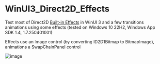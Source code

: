 # WinUI3_Direct2D_Effects

Test most of Direct2D [Built-in Effects](https://learn.microsoft.com/en-us/windows/win32/direct2d/built-in-effects) in WinUI 3 
and a few transitions animations using some effects (tested on Windows 10 22H2, Windows App SDK 1.4, 1.7.250401001)

Effects use an Image control (by converting ID2D1Bitmap to BitmapImage), animations a SwapChainPanel control

![image](https://github.com/castorix/WinUI3_Direct2D_Effects/assets/22345506/26472a4f-56f5-4d63-a240-f60cbf20396c)
